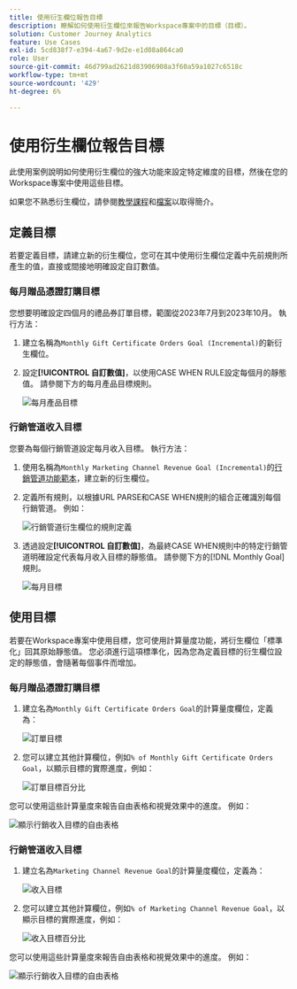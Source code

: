 ```yaml
---
title: 使用衍生欄位報告目標
description: 瞭解如何使用衍生欄位來報告Workspace專案中的目標（目標）。
solution: Customer Journey Analytics
feature: Use Cases
exl-id: 5cd838f7-e394-4a67-9d2e-e1d08a864ca0
role: User
source-git-commit: 46d799ad2621d83906908a3f60a59a1027c6518c
workflow-type: tm+mt
source-wordcount: '429'
ht-degree: 6%

---
```


# 使用衍生欄位報告目標

此使用案例說明如何使用衍生欄位的強大功能來設定特定維度的目標，然後在您的Workspace專案中使用這些目標。

如果您不熟悉衍生欄位，請參閱[教學課程](https://experienceleague.adobe.com/docs/customer-journey-analytics-learn/tutorials/data-views/derived-fields-in-cja.html)和[檔案](../data-views/derived-fields/derived-fields.md)以取得簡介。


## 定義目標

若要定義目標，請建立新的衍生欄位，您可在其中使用衍生欄位定義中先前規則所產生的值，直接或間接地明確設定自訂數值。


### 每月贈品憑證訂購目標

您想要明確設定四個月的禮品券訂單目標，範圍從2023年7月到2023年10月。 執行方法：

1. 建立名稱為`Monthly Gift Certificate Orders Goal (Incremental)`的新衍生欄位。

1. 設定&#x200B;**[!UICONTROL 自訂數值]**，以使用CASE WHEN RULE設定每個月的靜態值。 請參閱下方的每月產品目標規則。

   ![每月產品目標](assets/goals-derived-field-product-goals-1.png)


### 行銷管道收入目標

您要為每個行銷管道設定每月收入目標。 執行方法：

1. 使用名稱為`Monthly Marketing Channel Revenue Goal (Incremental)`的[行銷管道功能範本](/help/data-views/derived-fields/derived-fields.md#marketing-channels)，建立新的衍生欄位。

1. 定義所有規則，以根據URL PARSE和CASE WHEN規則的組合正確識別每個行銷管道。 例如：

   ![行銷管道衍生欄位的規則定義](assets/goals-derived-field-marketing-channel-1.png)

1. 透過設定&#x200B;**[!UICONTROL 自訂數值]**，為最終CASE WHEN規則中的特定行銷管道明確設定代表每月收入目標的靜態值。 請參閱下方的[!DNL Monthly Goal]規則。

   ![每月目標](assets/goals-derived-field-marketing-channel-2.png)



## 使用目標

若要在Workspace專案中使用目標，您可使用計算量度功能，將衍生欄位「標準化」回其原始靜態值。 您必須進行這項標準化，因為您為定義目標的衍生欄位設定的靜態值，會隨著每個事件而增加。

### 每月贈品憑證訂購目標

1. 建立名為`Monthly Gift Certificate Orders Goal`的計算量度欄位，定義為：

   ![訂單目標](assets/calculated-metric-ordersgoals.png)

1. 您可以建立其他計算欄位，例如`% of Monthly Gift Certificate Orders Goal`，以顯示目標的實際進度，例如：

   ![訂單目標百分比](assets/calculated-metric-ordersgoalspercent.png)

您可以使用這些計算量度來報告自由表格和視覺效果中的進度。 例如：

![顯示行銷收入目標的自由表格](assets/freeform-table-product-order-goals.png)


### 行銷管道收入目標

1. 建立名為`Marketing Channel Revenue Goal`的計算量度欄位，定義為：

   ![收入目標](assets/calculated-metric-revenuegoals.png)

1. 您可以建立其他計算欄位，例如`% of Marketing Channel Revenue Goal`，以顯示目標的實際進度，例如：

   ![收入目標百分比](assets/calculated-metric-revenuegoalspercent.png)

您可以使用這些計算量度來報告自由表格和視覺效果中的進度。 例如：

![顯示行銷收入目標的自由表格](assets/freeform-table-marketing-channel-revenue-goals.png)
